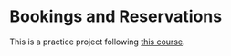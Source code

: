 # Bookings and Reservations

This is a practice project following [this course](https://www.udemy.com/course/building-modern-web-applications-with-go/).
